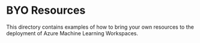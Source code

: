 # BYO Resources

This directory contains examples of how to bring your own resources to the deployment of Azure Machine Learning Workspaces.
